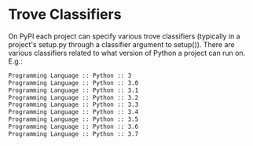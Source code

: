 # Trove Classifiers


On PyPI each project can specify various trove classifiers (typically in a project's setup.py through a classifier argument to setup()). There are various classifiers related to what version of Python a project can run on. E.g.:

```bash 
Programming Language :: Python :: 3
Programming Language :: Python :: 3.0
Programming Language :: Python :: 3.1
Programming Language :: Python :: 3.2
Programming Language :: Python :: 3.3
Programming Language :: Python :: 3.4
Programming Language :: Python :: 3.5
Programming Language :: Python :: 3.6
Programming Language :: Python :: 3.7
```